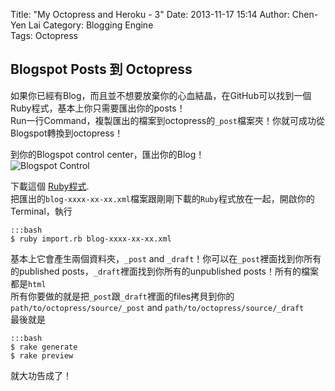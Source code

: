 Title: "My Octopress and Heroku - 3"
Date: 2013-11-17 15:14
Author: Chen-Yen Lai
Category: Blogging Engine  
Tags: Octopress

## Blogspot Posts 到 Octopress
如果你已經有Blog，而且並不想要放棄你的心血結晶，在GitHub可以找到一個Ruby程式，基本上你只需要匯出你的posts！  
Run一行Command，複製匯出的檔案到octopress的`_post`檔案夾！你就可成功從Blogspot轉換到octopress！  

到你的Blogspot control center，匯出你的Blog！  
![Blogspot Control](https://dl.dropboxusercontent.com/u/165978/blog-to-octopress/fig0.png)  

下載這個 [Ruby程式](https://gist.github.com/chengyanlai/7492278).  
把匯出的`blog-xxxx-xx-xx.xml`檔案跟剛剛下載的`Ruby`程式放在一起，開啟你的Terminal，執行  

    :::bash
    $ ruby import.rb blog-xxxx-xx-xx.xml
    
基本上它會產生兩個資料夾，`_post` and `_draft`！你可以在`_post`裡面找到你所有的published posts，`_draft`裡面找到你所有的unpublished posts！所有的檔案都是`html`  
所有你要做的就是把`_post`跟`_draft`裡面的files拷貝到你的`path/to/octopress/source/_post` and `path/to/octopress/source/_draft`  
最後就是

	:::bash
    $ rake generate
    $ rake preview

就大功告成了！
